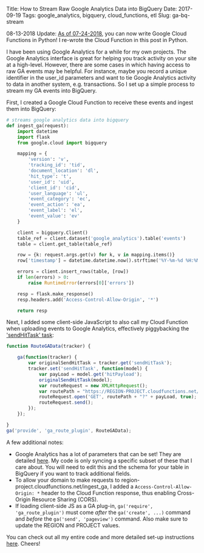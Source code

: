 Title: How to Stream Raw Google Analytics Data into BigQuery
Date: 2017-09-19
Tags: google_analytics, bigquery, cloud_functions, etl
Slug: ga-bq-stream

08-13-2018 Update: [As of 07-24-2018](https://cloud.google.com/functions/docs/release-notes), you can now write Google Cloud Functions in Python!  I re-wrote the Cloud Function in this post in Python.

I have been using Google Analytics for a while for my own projects. The Google Analytics interface is great for helping you track activity on your site at a high-level. However, there are some cases in which having access to raw GA events may be helpful. For instance, maybe you record a unique identifier in the user_id parameters and want to tie Google Analytics activity to data in another system, e.g. transactions.  So I set up a simple process to stream my GA events into BigQuery.

First, I created a Google Cloud Function to receive these events and ingest them into BigQuery:

```python
# streams google analytics data into bigquery
def ingest_ga(request):
    import datetime
    import flask
    from google.cloud import bigquery

    mapping = {
        'version': 'v',
        'tracking_id': 'tid',
        'document_location': 'dl',
        'hit_type': 't',
        'user_id': 'uid',
        'client_id': 'cid',
        'user_language': 'ul',
        'event_category': 'ec',
        'event_action': 'ea',
        'event_label': 'el',
        'event_value': 'ev'
    }

    client = bigquery.Client()
    table_ref = client.dataset('google_analytics').table('events')
    table = client.get_table(table_ref)

    row = {k: request.args.get(v) for k, v in mapping.items()}
    row['timestamp'] = datetime.datetime.now().strftime('%Y-%m-%d %H:%M:%S')

    errors = client.insert_rows(table, [row])
    if len(errors) > 0:
        raise RuntimeError(errors[0]['errors'])

    resp = flask.make_response()
    resp.headers.add('Access-Control-Allow-Origin', '*')

    return resp
```

Next, I added some client-side JavaScript to also call my Cloud Function when uploading events to Google Analytics, effectively piggybacking the ['sendHitTask' task](https://developers.google.com/analytics/devguides/collection/analyticsjs/tasks):
``` javascript
function RouteGAData(tracker) {

    ga(function(tracker) {
        var originalSendHitTask = tracker.get('sendHitTask');
        tracker.set('sendHitTask', function(model) {
            var payLoad = model.get('hitPayload');
            originalSendHitTask(model);
            var routeRequest = new XMLHttpRequest();
            var routePath = "https://REGION-PROJECT.cloudfunctions.net/ingestGA";
            routeRequest.open('GET', routePath + "?" + payLoad, true);
            routeRequest.send();
        });
    });

}
ga('provide', 'ga_route_plugin', RouteGAData);
```

A few additional notes:

* Google Analytics has a lot of parameters that can be set!  They are detailed [here](https://developers.google.com/analytics/devguides/collection/protocol/v1/parameters).  My code is only syncing a specific subset of these that I care about.  You will need to edit this and the schema for your table in BigQuery if you want to track additional fields.
* To allow your domain to make requests to region-project.cloudfunctions.net/ingest_ga, I added a `Access-Control-Allow-Origin: *` header to the Cloud Function response, thus enabling Cross-Origin Resource Sharing (CORS).
* If loading client-side JS as a GA plug-in, `ga('require', 'ga_route_plugin')` must come *after* the `ga('create', ...)` command and *before* the `ga('send', 'pageview')` command.  Also make sure to update the REGION and PROJECT values.


You can check out all my entire code and more detailed set-up instructions [here](https://github.com/donaldrauscher/ga-bq-stream).  Cheers!


